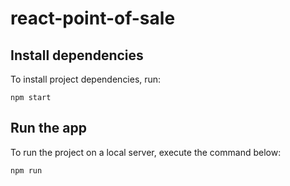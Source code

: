 # react-point-of-sale

## Install dependencies
To install project dependencies, run:
```
npm start
```

## Run the app
To run the project on a local server, execute the command below:
```
npm run
```
